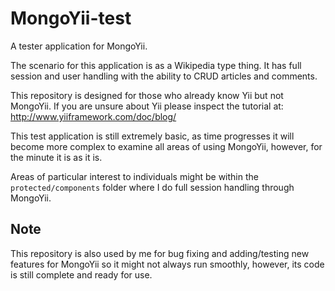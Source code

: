 MongoYii-test
=============

A tester application for MongoYii.

The scenario for this application is as a Wikipedia type thing. It has full session and user handling with the ability to CRUD articles and comments.

This repository is designed for those who already know Yii but not MongoYii. If you are unsure about Yii please inspect the tutorial at: http://www.yiiframework.com/doc/blog/

This test application is still extremely basic, as time progresses it will become more complex to examine all areas of using MongoYii, however, for the minute it is as it is.

Areas of particular interest to individuals might be within the `protected/components` folder where I do full session handling through MongoYii.

## Note

This repository is also used by me for bug fixing and adding/testing new features for MongoYii so it might not always run smoothly, however, its code is still complete and ready for use.